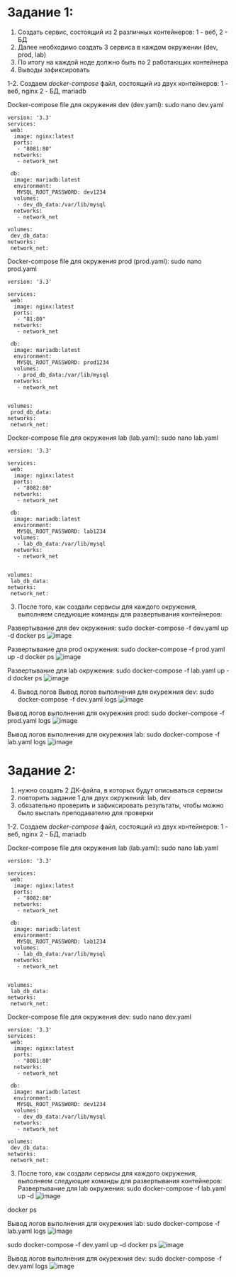 # Задание 1:
1) Создать сервис, состоящий из 2 различных контейнеров: 1 - веб, 2 - БД
2) Далее необходимо создать 3 сервиса в каждом окружении (dev, prod, lab)
3) По итогу на каждой ноде должно быть по 2 работающих контейнера
4) Выводы зафиксировать

1-2. Создаем *docker-compose* файл, состоящий из двух контейнеров:
   1 - веб, nginx
   2 - БД, mariadb

Docker-compose file для окружения dev (dev.yaml):
sudo nano dev.yaml
```
version: '3.3'
services:
 web:
  image: nginx:latest
  ports:
   - "8081:80"
  networks:
   - network_net

 db:
  image: mariadb:latest
  environment:
   MYSQL_ROOT_PASSWORD: dev1234
  volumes:
   - dev_db_data:/var/lib/mysql
  networks:
   - network_net

volumes:
 dev_db_data:
networks:
 network_net:
```


Docker-compose file для окружения prod (prod.yaml):
sudo nano prod.yaml
```
version: '3.3'

services:
 web:
  image: nginx:latest
  ports:
   - "81:80"
  networks:
   - network_net

 db:
  image: mariadb:latest
  environment:
   MYSQL_ROOT_PASSWORD: prod1234
  volumes:
   - prod_db_data:/var/lib/mysql
  networks:
   - network_net


volumes:
 prod_db_data:
networks:
 network_net:
```

Docker-compose file для окружения lab (lab.yaml):
sudo nano lab.yaml
```
version: '3.3'

services:
 web:
  image: nginx:latest
  ports:
   - "8082:80"
  networks:
   - network_net

 db:
  image: mariadb:latest
  environment:
   MYSQL_ROOT_PASSWORD: lab1234
  volumes:
   - lab_db_data:/var/lib/mysql
  networks:
   - network_net


volumes:
 lab_db_data:
networks:
 network_net:
```


3. После того, как создали сервисы для каждого окружения, выполняем следующие команды для развертывания контейнеров:

Развертывание для dev окружения:
sudo docker-compose -f dev.yaml up -d
docker ps
![image](https://github.com/user-attachments/assets/83515794-9912-4ae8-a130-54ef47ec010d)

Развертывание для prod окружения:
sudo docker-compose -f prod.yaml up -d
docker ps
![image](https://github.com/user-attachments/assets/da741690-76a0-4264-b59a-e4db7f19404c)

Развертывание для lab окружения:
sudo docker-compose -f lab.yaml up -d
docker ps
![image](https://github.com/user-attachments/assets/0a15f18b-dae6-4c76-8e56-2504c43efbeb)


4. Вывод логов
Вывод логов выполнения для окурежния dev:
sudo docker-compose -f dev.yaml logs
![image](https://github.com/user-attachments/assets/d37bb4b9-4b8b-4470-9831-b93ec411e0f1)

Вывод логов выполнения для окурежния prod:
sudo docker-compose -f prod.yaml logs
![image](https://github.com/user-attachments/assets/51c42244-d8ec-4dfc-ba08-073e7e745da2)

Вывод логов выполнения для окурежния lab:
sudo docker-compose -f lab.yaml logs
![image](https://github.com/user-attachments/assets/c3637656-ddea-4e94-b442-91841cf7ded7)


# Задание 2:
1) нужно создать 2 ДК-файла, в которых будут описываться сервисы
2) повторить задание 1 для двух окружений: lab, dev
3) обязательно проверить и зафиксировать результаты, чтобы можно было выслать преподавателю для проверки

1-2. Создаем *docker-compose* файл, состоящий из двух контейнеров:
   1 - веб, nginx
   2 - БД, mariadb

Docker-compose file для окружения lab (lab.yaml):
sudo nano lab.yaml
```
version: '3.3'

services:
 web:
  image: nginx:latest
  ports:
   - "8082:80"
  networks:
   - network_net

 db:
  image: mariadb:latest
  environment:
   MYSQL_ROOT_PASSWORD: lab1234
  volumes:
   - lab_db_data:/var/lib/mysql
  networks:
   - network_net


volumes:
 lab_db_data:
networks:
 network_net:
```

Docker-compose file для окружения dev:
sudo nano dev.yaml
```
version: '3.3'
services:
 web:
  image: nginx:latest
  ports:
   - "8081:80"
  networks:
   - network_net

 db:
  image: mariadb:latest
  environment:
   MYSQL_ROOT_PASSWORD: dev1234
  volumes:
   - dev_db_data:/var/lib/mysql
  networks:
   - network_net

volumes:
 dev_db_data:
networks:
 network_net:
```

3. После того, как создали сервисы для каждого окружения, выполняем следующие команды для развертывания контейнеров:
Развертывание для lab окружения:
sudo docker-compose -f lab.yaml up -d
![image](https://github.com/user-attachments/assets/0a15f18b-dae6-4c76-8e56-2504c43efbeb)

docker ps


Вывод логов выполнения для окурежния lab:
sudo docker-compose -f lab.yaml logs
![image](https://github.com/user-attachments/assets/c3637656-ddea-4e94-b442-91841cf7ded7)

sudo docker-compose -f dev.yaml up -d
docker ps
![image](https://github.com/user-attachments/assets/83515794-9912-4ae8-a130-54ef47ec010d)

Вывод логов выполнения для окурежния dev:
sudo docker-compose -f dev.yaml logs
![image](https://github.com/user-attachments/assets/d37bb4b9-4b8b-4470-9831-b93ec411e0f1)
